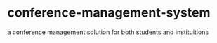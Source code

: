 # conference-management-system
a conference management solution for both students and instituitions
